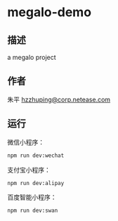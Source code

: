 # megalo-demo

## 描述

a megalo project

## 作者

朱平 <hzzhuping@corp.netease.com>

## 运行

微信小程序：

```bash
npm run dev:wechat
```

支付宝小程序：

```bash
npm run dev:alipay
```

百度智能小程序：

```bash
npm run dev:swan
```